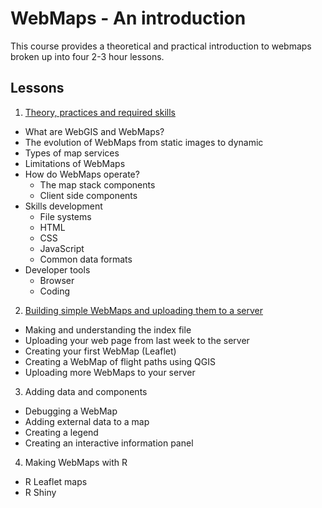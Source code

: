 # WebMaps - An introduction

This course provides a theoretical and practical introduction to webmaps broken up into four 2-3 hour lessons.

## Lessons

1. [Theory, practices and required skills](Lesson1.html)
  - What are WebGIS and WebMaps?
  - The evolution of WebMaps from static images to dynamic
  - Types of map services
  - Limitations of WebMaps
  - How do WebMaps operate?
    - The map stack components
    - Client side components
  - Skills development
    - File systems
    - HTML
    - CSS
    - JavaScript
    - Common data formats
  - Developer tools
    - Browser
    - Coding 
  
2. [Building simple WebMaps and uploading them to a server](Lesson2.html)
  - Making and understanding the index file
  - Uploading your web page from last week to the server
  - Creating your first WebMap (Leaflet)
  - Creating a WebMap of flight paths using QGIS
  - Uploading more WebMaps to your server
  
3. Adding data and components
  - Debugging a WebMap
  - Adding external data to a map
  - Creating a legend
  - Creating an interactive information panel

4. Making WebMaps with R
  - R Leaflet maps
  - R Shiny
